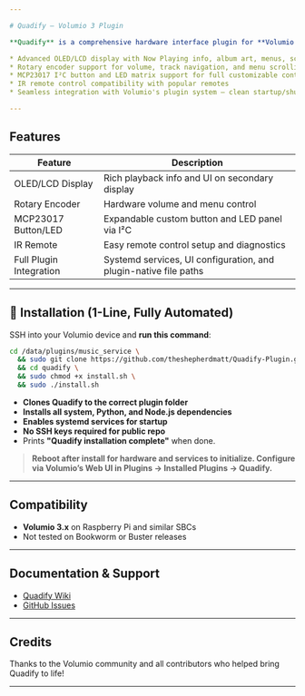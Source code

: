 ```yaml
---

# Quadify — Volumio 3 Plugin

**Quadify** is a comprehensive hardware interface plugin for **Volumio 3** that adds:

* Advanced OLED/LCD display with Now Playing info, album art, menus, screensavers, system status, and more
* Rotary encoder support for volume, track navigation, and menu scrolling
* MCP23017 I²C button and LED matrix support for full customizable controls
* IR remote control compatibility with popular remotes
* Seamless integration with Volumio's plugin system — clean startup/shutdown, systemd services, and native plugin paths

---
```


## Features

| Feature                 | Description                                                      |
| ----------------------- | ---------------------------------------------------------------- |
| OLED/LCD Display        | Rich playback info and UI on secondary display                   |
| Rotary Encoder          | Hardware volume and menu control                                 |
| MCP23017 Button/LED     | Expandable custom button and LED panel via I²C                   |
| IR Remote               | Easy remote control setup and diagnostics                        |
| Full Plugin Integration | Systemd services, UI configuration, and plugin-native file paths |

---

## 🚀 Installation (1-Line, Fully Automated)

SSH into your Volumio device and **run this command**:

```bash
cd /data/plugins/music_service \
  && sudo git clone https://github.com/theshepherdmatt/Quadify-Plugin.git quadify \
  && cd quadify \
  && sudo chmod +x install.sh \
  && sudo ./install.sh
```

* **Clones Quadify to the correct plugin folder**
* **Installs all system, Python, and Node.js dependencies**
* **Enables systemd services for startup**
* **No SSH keys required for public repo**
* Prints **"Quadify installation complete"** when done.

> **Reboot after install for hardware and services to initialize.
> Configure via Volumio’s Web UI in Plugins → Installed Plugins → Quadify.**

---

## Compatibility

* **Volumio 3.x** on Raspberry Pi and similar SBCs
* Not tested on Bookworm or Buster releases

---

## Documentation & Support

* [Quadify Wiki](https://github.com/theshepherdmatt/Quadify-Plugin/wiki)
* [GitHub Issues](https://github.com/theshepherdmatt/Quadify-Plugin/issues)

---

## Credits

Thanks to the Volumio community and all contributors who helped bring Quadify to life!

---
